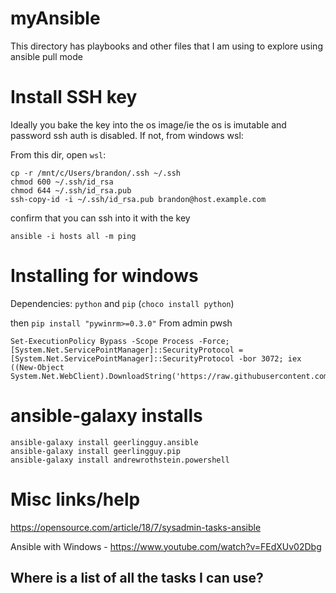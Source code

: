 # myAnsible
This directory has playbooks and other files that I am using to explore using ansible pull mode

# Install SSH key 
Ideally you bake the key into the os image/ie the os is imutable and password ssh auth is disabled. If not, from windows wsl:

From this dir, open `wsl`:
```
cp -r /mnt/c/Users/brandon/.ssh ~/.ssh
chmod 600 ~/.ssh/id_rsa
chmod 644 ~/.ssh/id_rsa.pub
ssh-copy-id -i ~/.ssh/id_rsa.pub brandon@host.example.com
```

confirm that you can ssh into it with the key

```
ansible -i hosts all -m ping
```
# Installing for windows
Dependencies:
`python` and `pip` (`choco install python`)

then
`pip install "pywinrm>=0.3.0"`
From admin pwsh
```
Set-ExecutionPolicy Bypass -Scope Process -Force; [System.Net.ServicePointManager]::SecurityProtocol = [System.Net.ServicePointManager]::SecurityProtocol -bor 3072; iex ((New-Object System.Net.WebClient).DownloadString('https://raw.githubusercontent.com/ansible/ansible/devel/examples/scripts/ConfigureRemotingForAnsible.ps1'))
```

# ansible-galaxy installs
```
ansible-galaxy install geerlingguy.ansible
ansible-galaxy install geerlingguy.pip
ansible-galaxy install andrewrothstein.powershell
```

# Misc links/help
https://opensource.com/article/18/7/sysadmin-tasks-ansible

Ansible with Windows - https://www.youtube.com/watch?v=FEdXUv02Dbg

## Where is a list of all the tasks I can use?